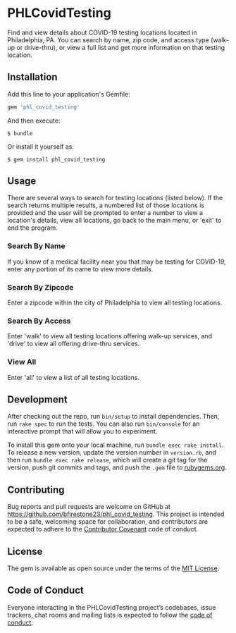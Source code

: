 # PHLCovidTesting

Find and view details about COVID-19 testing locations located in Philadelphia, PA. You can search by name, zip code, and access type (walk-up or drive-thru), or view a full list and get more information on that testing location.

## Installation

Add this line to your application's Gemfile:

```ruby
gem 'phl_covid_testing'
```

And then execute:

    $ bundle

Or install it yourself as:

    $ gem install phl_covid_testing

## Usage

There are several ways to search for testing locations (listed below). If the search returns multiple results, a numbered list of those locations is provided and the user will be prompted to enter a number to view a location's details, view all locations, go back to the main menu, or 'exit' to end the program.

### **Search By Name**


If you know of a medical facility near you that may be testing for COVID-19, enter any portion of its name to view more details.

### **Search By Zipcode**


Enter a zipcode within the city of Philadelphia to view all testing locations.

### **Search By Access**


Enter 'walk' to view all testing locations offering walk-up services, and 'drive' to view all offering drive-thru services. 

### **View All**


Enter 'all' to view a list of all testing locations. 

## Development

After checking out the repo, run `bin/setup` to install dependencies. Then, run `rake spec` to run the tests. You can also run `bin/console` for an interactive prompt that will allow you to experiment.

To install this gem onto your local machine, run `bundle exec rake install`. To release a new version, update the version number in `version.rb`, and then run `bundle exec rake release`, which will create a git tag for the version, push git commits and tags, and push the `.gem` file to [rubygems.org](https://rubygems.org).

## Contributing

Bug reports and pull requests are welcome on GitHub at https://github.com/bfirestone23/phl_covid_testing. This project is intended to be a safe, welcoming space for collaboration, and contributors are expected to adhere to the [Contributor Covenant](http://contributor-covenant.org) code of conduct.

## License

The gem is available as open source under the terms of the [MIT License](https://opensource.org/licenses/MIT).

## Code of Conduct

Everyone interacting in the PHLCovidTesting project’s codebases, issue trackers, chat rooms and mailing lists is expected to follow the [code of conduct](https://github.com/[USERNAME]/phl_covid_testing/blob/master/CODE_OF_CONDUCT.md).
